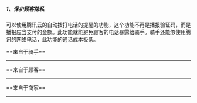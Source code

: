 ##### 1、保护顾客隐私

可以使用腾讯云的自动拨打电话的提醒的功能，这个功能不再是播报验证码，而是播报应当支付的金额。此功能就能避免顾客的电话暴露给骑手。骑手还能够使用腾讯的网络电话，此功能的通话成本极低。

==来自于骑手==

----



==来自于顾客==

----





==来自于商家==

----







